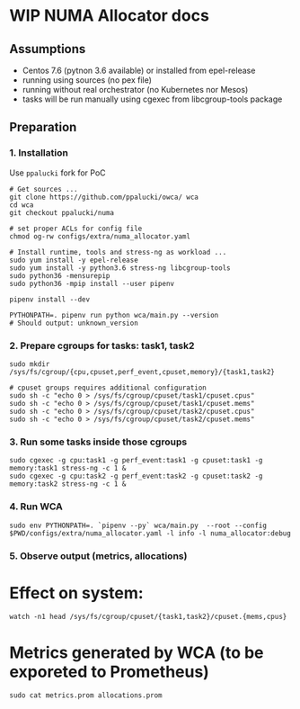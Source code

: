 # WIP NUMA Allocator docs


## Assumptions

- Centos 7.6 (pytnon 3.6 available) or installed from epel-release
- running using sources (no pex file)
- running without real orchestrator (no Kubernetes nor Mesos)
- tasks will be run manually using cgexec from libcgroup-tools package


## Preparation

### 1. Installation 

Use `ppalucki` fork for PoC 

```
# Get sources ...
git clone https://github.com/ppalucki/owca/ wca
cd wca
git checkout ppalucki/numa

# set proper ACLs for config file
chmod og-rw configs/extra/numa_allocator.yaml

# Install runtime, tools and stress-ng as workload ...
sudo yum install -y epel-release
sudo yum install -y python3.6 stress-ng libcgroup-tools
sudo python36 -mensurepip
sudo python36 -mpip install --user pipenv 

pipenv install --dev

PYTHONPATH=. pipenv run python wca/main.py --version
# Should output: unknown_version
```

### 2. Prepare cgroups for tasks: task1, task2


```shell
sudo mkdir /sys/fs/cgroup/{cpu,cpuset,perf_event,cpuset,memory}/{task1,task2}

# cpuset groups requires additional configuration
sudo sh -c "echo 0 > /sys/fs/cgroup/cpuset/task1/cpuset.cpus"
sudo sh -c "echo 0 > /sys/fs/cgroup/cpuset/task1/cpuset.mems"
sudo sh -c "echo 0 > /sys/fs/cgroup/cpuset/task2/cpuset.cpus"
sudo sh -c "echo 0 > /sys/fs/cgroup/cpuset/task2/cpuset.mems"

```

### 3. Run some tasks inside those cgroups


```shell
sudo cgexec -g cpu:task1 -g perf_event:task1 -g cpuset:task1 -g memory:task1 stress-ng -c 1 &
sudo cgexec -g cpu:task2 -g perf_event:task2 -g cpuset:task2 -g memory:task2 stress-ng -c 1 &
```


### 4. Run WCA 

```shell
sudo env PYTHONPATH=. `pipenv --py` wca/main.py  --root --config $PWD/configs/extra/numa_allocator.yaml -l info -l numa_allocator:debug
```

### 5. Observe output (metrics, allocations)

# Effect on system:

```shell
watch -n1 head /sys/fs/cgroup/cpuset/{task1,task2}/cpuset.{mems,cpus}
```

# Metrics generated by WCA (to be exporeted to Prometheus)
```shell
sudo cat metrics.prom allocations.prom
```

